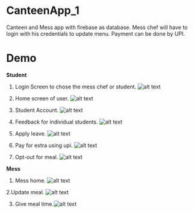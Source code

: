 # CanteenApp_1
Canteen and Mess app with firebase as database. Mess chef will have to login with his credentials to update menu. Payment can be done by UPI. 


# Demo

**Student**

1. Login Screen to chose the mess chef or student.
![alt text](https://github.com/Prakash-sa/CanteenApp_1/blob/master/Screenshot_2020-02-02-23-53-38-445_com.example.canteenapp.jpg)

2. Home screen of user.
![alt text](https://github.com/Prakash-sa/CanteenApp_1/blob/master/Screenshot_2020-02-04-19-04-56-665_com.example.canteenapp.jpg)

3. Student Account. 
![alt text](https://github.com/Prakash-sa/CanteenApp_1/blob/master/Screenshot_2020-02-02-23-54-22-342_com.example.canteenapp.jpg)

4. Feedback for individual students.
![alt text](https://github.com/Prakash-sa/CanteenApp_1/blob/master/Screenshot_2020-02-02-23-54-33-800_com.example.canteenapp.jpg)

5. Apply leave. 
![alt text](https://github.com/Prakash-sa/CanteenApp_1/blob/master/Screenshot_2020-02-04-19-05-51-905_com.example.canteenapp.jpg)

6. Pay for extra using upi. 
![alt text](https://github.com/Prakash-sa/CanteenApp_1/blob/master/Screenshot_2020-02-04-19-05-14-206_com.example.canteenapp.jpg)

7. Opt-out for meal.
![alt text](https://github.com/Prakash-sa/CanteenApp_1/blob/master/Screenshot_2020-02-04-19-05-10-266_com.example.canteenapp.jpg)


**Mess**

1. Mess home.
![alt text](https://github.com/Prakash-sa/CanteenApp_1/blob/master/Screenshot_2020-02-04-19-06-05-933_com.example.canteenapp.jpg)

2.Update meal.
![alt text](https://github.com/Prakash-sa/CanteenApp_1/blob/master/Screenshot_2020-02-02-23-54-04-817_com.example.canteenapp.jpg)

3. Give meal time.![alt text](https://github.com/Prakash-sa/CanteenApp_1/blob/master/Screenshot_2020-02-04-19-06-31-629_com.example.canteenapp.jpg)

